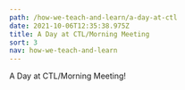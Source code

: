 ```yaml
---
path: /how-we-teach-and-learn/a-day-at-ctl
date: 2021-10-06T12:35:38.975Z
title: A Day at CTL/Morning Meeting
sort: 3
nav: how-we-teach-and-learn
---
```


A Day at CTL/Morning Meeting!
